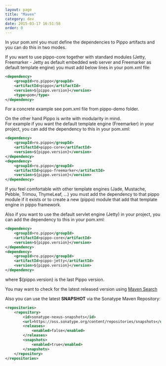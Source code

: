 ```yaml
---
layout: page
title: "Maven"
category: dev
date: 2015-03-17 16:51:58
order: 0
---
```


In your pom.xml you must define the dependencies to Pippo artifacts and you can do this in two modes.

If you want to use pippo-core together with standard modules (Jetty, Freemarker - Jetty as default embedded web server and Freemarker as default template engine) you must add below lines in your pom.xml file:

```xml
<dependency>
    <groupId>ro.pippo</groupId>
    <artifactId>pippo</artifactId>
    <version>${pippo.version}</version>
    <type>pom</type>
</dependency>
```

For a concrete example see pom.xml file from pippo-demo folder.

On the other hand Pippo is write with modularity in mind.   
For example if you want the default template engine (Freemarker) in your project, you can add the dependency to this in your pom.xml:

```xml
<dependency>
    <groupId>ro.pippo</groupId>
    <artifactId>pippo-core</artifactId>
    <version>${pippo.version}</version>
</dependency>
<dependency>
    <groupId>ro.pippo</groupId>
    <artifactId>pippo-freemarker</artifactId>
    <version>${pippo.version}</version>
</dependency>
```

If you feel comfortable with other template engines (Jade, Mustache, Pebble, Trimou, ThymeLeaf, ...) you must add the dependency to that pippo module if it exists or to create a new (pippo) module that add that template engine in pippo framework.

Also if you want to use the default servlet engine (Jetty) in your project, you can add the dependency to this in your pom.xml:

```xml
<dependency>
    <groupId>ro.pippo</groupId>
    <artifactId>pippo-core</artifactId>
    <version>${pippo.version}</version>
</dependency>
<dependency>
    <groupId>ro.pippo</groupId>
    <artifactId>pippo-jetty</artifactId>
    <version>${pippo.version}</version>
</dependency>
```

where ${pippo.version} is the last Pippo version.

You may want to check for the latest released version using [Maven Search](http://search.maven.org/#search%7Cga%7C1%7Cpippo)   

Also you can use the latest **SNAPSHOT** via the Sonatype Maven Repository:

```xml
<repositories>
    <repository>
        <id>sonatype-nexus-snapshots</id>
        <url>https://oss.sonatype.org/content/repositories/snapshots</url>
        <releases>
            <enabled>false</enabled>
        </releases>
        <snapshots>
            <enabled>true</enabled>
        </snapshots>
    </repository>
</repositories>
```
